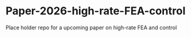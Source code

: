 # Paper-2026-high-rate-FEA-control
Place holder repo for a upcoming paper on high-rate FEA and control 
